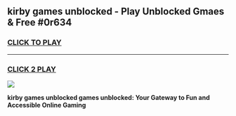 
## kirby games unblocked - Play Unblocked Gmaes & Free #0r634
<h3>
<a href="https://news.freeplayer.one?title=kirby_games_unblocked&ref=03M">CLICK TO PLAY</a></h3>
<hr>

<h3>
<a href="https://news.freeplayer.one?title=kirby_games_unblocked&ref=03M">CLICK 2 PLAY</a>
  
</h3>

<a href="https://news.freeplayer.one?title=kirby_games_unblocked&ref=03M"><img src="https://clearcache.store/games.png"></a>


**kirby games unblocked games unblocked: Your Gateway to Fun and Accessible Online Gaming**
